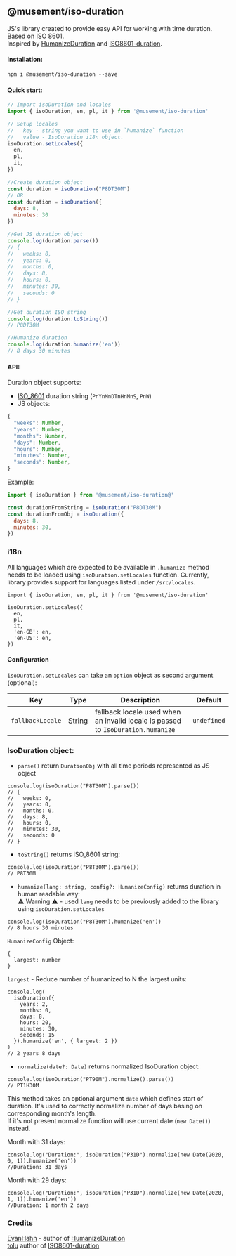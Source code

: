 ## @musement/iso-duration

JS's library created to provide easy API for working with time duration.  
Based on ISO 8601.  
Inspired by [HumanizeDuration](https://github.com/EvanHahn/HumanizeDuration.js) and [ISO8601-duration](https://github.com/tolu/ISO8601-duration).

#### Installation: 
```
npm i @musement/iso-duration --save
```

#### Quick start:
```js
// Import isoDuration and locales
import { isoDuration, en, pl, it } from '@musement/iso-duration'

// Setup locales
//   key - string you want to use in `humanize` function
//   value - IsoDuration i18n object.
isoDuration.setLocales({
  en,
  pl,
  it,
})

//Create duration object
const duration = isoDuration("P8DT30M")
// OR
const duration = isoDuration({
  days: 8,
  minutes: 30
})

//Get JS duration object
console.log(duration.parse())
// {
//   weeks: 0,
//   years: 0,
//   months: 0,
//   days: 8,
//   hours: 0,
//   minutes: 30,
//   seconds: 0
// }

//Get duration ISO string
console.log(duration.toString())
// P8DT30M

//Humanize duration 
console.log(duration.humanize('en'))
// 8 days 30 minutes


``` 

#### API:
Duration object supports:
 * [ISO_8601](https://en.wikipedia.org/wiki/ISO_8601#Durations) duration string (`PnYnMnDTnHnMnS`, `PnW`)
 * JS objects:
```js
{
  "weeks": Number,
  "years": Number,
  "months": Number,
  "days": Number,
  "hours": Number,
  "minutes": Number,
  "seconds": Number,
}
```

Example:

```js
import { isoDuration } from '@musement/iso-duration@'

const durationFromString = isoDuration("P8DT30M")
const durationFromObj = isoDuration({
  days: 8,
  minutes: 30,
})
```

### i18n
All languages which are expected to be available in `.humanize` method needs to be loaded using `isoDuration.setLocales`
function. Currently, library provides support for languages listed under `/src/locales`.

```
import { isoDuration, en, pl, it } from '@musement/iso-duration'

isoDuration.setLocales({
  en,
  pl,
  it,
  'en-GB': en,
  'en-US': en,  
})
```

#### Configuration
`isoDuration.setLocales` can take an `option` object as second argument (optional):

| Key                    | Type     | Description                                                   | Default
| ---------------------- | -------- |-------------------------------------------------------------- | -----------
| `fallbackLocale`       | String   | fallback locale used when an invalid locale is passed to `IsoDuration.humanize` | `undefined`


### IsoDuration object:
* `parse()` return `DurationObj` with all time periods represented as JS object
```
console.log(isoDuration("P8T30M").parse())
// {
//   weeks: 0,
//   years: 0,
//   months: 0,
//   days: 8,
//   hours: 0,
//   minutes: 30,
//   seconds: 0
// }
```

* `toString()` returns ISO_8601 string:
```
console.log(isoDuration("P8T30M").parse())
// P8T30M
```

* `humanize(lang: string, config?: HumanizeConfig)` returns duration in human readable way:   
⚠ Warning ️⚠ - used `lang` needs to be previously added to the library using `isoDuration.setLocales`
```
console.log(isoDuration("P8T30M").humanize('en'))
// 8 hours 30 minutes
```

`HumanizeConfig` Object:
```
{
  largest: number
}
```
`largest` - Reduce number of humanized to N the largest units:
```
console.log(
  isoDuration({
    years: 2,
    months: 0,
    days: 8,
    hours: 20,
    minutes: 30,
    seconds: 15
  }).humanize('en', { largest: 2 })
)
// 2 years 8 days
```

* `normalize(date?: Date)` returns normalized IsoDuration object:
```
console.log(isoDuration("PT90M").normalize().parse())
// PT1H30M
```

This method takes an optional argument `date` which defines start of duration. It's used to correctly normalize number of days basing on corresponding month's length.   
If it's not present normalize function will use current date (`new Date()`) instead.

Month with 31 days:
```
console.log("Duration:", isoDuration("P31D").normalize(new Date(2020, 0, 1)).humanize('en'))
//Duration: 31 days
```

Month with 29 days:
```
console.log("Duration:", isoDuration("P31D").normalize(new Date(2020, 1, 1)).humanize('en'))
//Duration: 1 month 2 days
```

### Credits
[EvanHahn](https://github.com/EvanHahn) - author of [HumanizeDuration](https://github.com/EvanHahn/HumanizeDuration.js)  
[tolu](https://github.com/tolu) author of [ISO8601-duration](https://github.com/tolu/ISO8601-duration)
